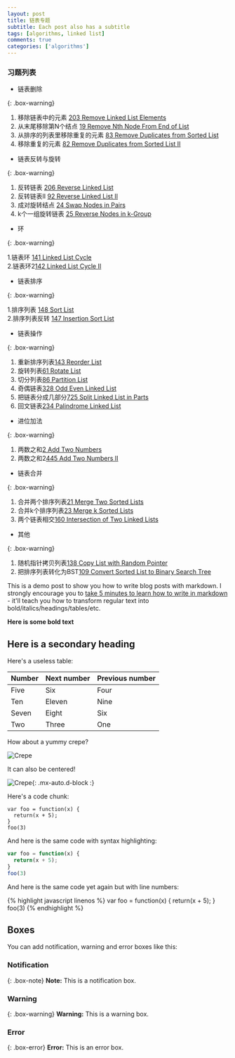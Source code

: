 ```yaml
---
layout: post
title: 链表专题
subtitle: Each post also has a subtitle
tags: [algorithms, linked list]
comments: true
categories: ['algorithms']
---
```




### 习题列表
* 链表删除

{: .box-warning}

   1. 移除链表中的元素 [203 Remove Linked List Elements](https://leetcode.com/problems/remove-linked-list-elements/)      
   2. 从末尾移除第N个结点 [19 Remove Nth Node From End of List](https://leetcode.com/problems/remove-nth-node-from-end-of-list/)    
   3. 从排序的列表里移除重复的元素 [83 Remove Duplicates from Sorted List](https://leetcode.com/problems/remove-duplicates-from-sorted-list/)      
   4. 移除重复的元素 [82 Remove Duplicates from Sorted List II ](https://leetcode.com/problems/remove-duplicates-from-sorted-list-ii/)    

* 链表反转与旋转

{: .box-warning}

   1. 反转链表 [206 Reverse Linked List](https://leetcode.com/problems/reverse-linked-list/)     
   2. 反转链表II [92 Reverse Linked List II](https://leetcode.com/problems/reverse-linked-list-ii/)      
   3. 成对旋转结点 [24 Swap Nodes in Pairs](https://leetcode.com/problems/swap-nodes-in-pairs/)      
   4. k个一组旋转链表 [25 Reverse Nodes in k-Group](https://leetcode.com/problems/reverse-nodes-in-k-group/)    
  
* 环

{: .box-warning}

   1.链表环 [141 Linked List Cycle](https://leetcode.com/problems/linked-list-cycle/)    
   2.链表环2[142 Linked List Cycle II](https://leetcode.com/problems/linked-list-cycle-ii/)   

* 链表排序

{: .box-warning}

   1.排序列表 [148 Sort List](https://leetcode.com/problems/sort-list/)    
   2.排序列表反转 [147 Insertion Sort List](https://leetcode.com/problems/insertion-sort-list/)    


* 链表操作

{: .box-warning}

   1. 重新排序列表[143 Reorder List](https://leetcode.com/problems/reorder-list/)    
   2. 旋转列表[61 Rotate List](https://leetcode.com/problems/rotate-list/)      
   3. 切分列表[86 Partition List](https://leetcode.com/problems/partition-list/)    
   4. 奇偶链表[328 Odd Even Linked List](https://leetcode.com/problems/odd-even-linked-list/)  
   5. 把链表分成几部分[725 Split Linked List in Parts](https://leetcode.com/problems/split-linked-list-in-parts/)    
   6. 回文链表[234 Palindrome Linked List](https://leetcode.com/problems/palindrome-linked-list/)      

* 进位加法

{: .box-warning}

   1. 两数之和[2 Add Two Numbers](https://leetcode.com/problems/add-two-numbers/)    
   2. 两数之和2[445 Add Two Numbers II](https://leetcode.com/problems/add-two-numbers-ii/)    

* 链表合并

{: .box-warning}

   1. 合并两个排序列表[21 Merge Two Sorted Lists](https://leetcode.com/problems/merge-two-sorted-lists/)    
   2. 合并k个排序列表[23 Merge k Sorted Lists](https://leetcode.com/problems/merge-k-sorted-lists/)    
   3. 两个链表相交[160 Intersection of Two Linked Lists](https://leetcode.com/problems/intersection-of-two-linked-lists/)    

* 其他

{: .box-warning}

   1. 随机指针拷贝列表[138 Copy List with Random Pointer](https://leetcode.com/problems/copy-list-with-random-pointer/)   
   2. 把排序列表转化为BST[109 Convert Sorted List to Binary Search Tree](https://leetcode.com/problems/convert-sorted-list-to-binary-search-tree/)    



This is a demo post to show you how to write blog posts with markdown.  I strongly encourage you to [take 5 minutes to learn how to write in markdown](https://markdowntutorial.com/) - it'll teach you how to transform regular text into bold/italics/headings/tables/etc.

**Here is some bold text**

## Here is a secondary heading

Here's a useless table:

| Number | Next number | Previous number |
| :------ |:--- | :--- |
| Five | Six | Four |
| Ten | Eleven | Nine |
| Seven | Eight | Six |
| Two | Three | One |


How about a yummy crepe?

![Crepe](https://s3-media3.fl.yelpcdn.com/bphoto/cQ1Yoa75m2yUFFbY2xwuqw/348s.jpg)

It can also be centered!

![Crepe](https://s3-media3.fl.yelpcdn.com/bphoto/cQ1Yoa75m2yUFFbY2xwuqw/348s.jpg){: .mx-auto.d-block :}

Here's a code chunk:

~~~
var foo = function(x) {
  return(x + 5);
}
foo(3)
~~~

And here is the same code with syntax highlighting:

```javascript
var foo = function(x) {
  return(x + 5);
}
foo(3)
```

And here is the same code yet again but with line numbers:

{% highlight javascript linenos %}
var foo = function(x) {
  return(x + 5);
}
foo(3)
{% endhighlight %}

## Boxes
You can add notification, warning and error boxes like this:

### Notification

{: .box-note}
**Note:** This is a notification box.

### Warning

{: .box-warning}
**Warning:** This is a warning box.

### Error

{: .box-error}
**Error:** This is an error box.

